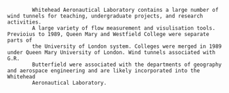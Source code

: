 
            Whitehead Aeronautical Laboratory contains a large number of wind tunnels for teaching, undergraduate projects, and research activities.
            A large variety of flow measurement and visulisation tools. Previoius to 1989, Queen Mary and Westfield College were separate parts of 
            the University of London system. Colleges were merged in 1989 under Queen Mary University of London. Wind tunnels associated with G.R. 
            Butterfield were associated with the departments of geography and aerospace engineering and are likely incorporated into the Whitehead 
            Aeronautical Laboratory.
        